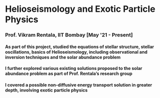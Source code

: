 # Helioseismology and Exotic Particle Physics 
### Prof. Vikram Rentala, IIT Bombay [May '21 - Present]
#### As part of this project, studied the equations of stellar structure, stellar oscillations, basics of Helioseismology, including observational and inversion techniques and the solar abundance problem
#### I further explored various existing solutions proposed to the solar abundance problem as part of Prof. Rentala’s research group
#### I covered a possible non-diffusive energy transport solution in greater depth, involving exotic particle physics
